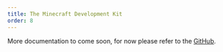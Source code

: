 ```yaml
---
title: The Minecraft Development Kit
order: 8
---
```


More documentation to come soon, for now please refer to the [GitHub](https://github.com/kaolinmc/mdk).
